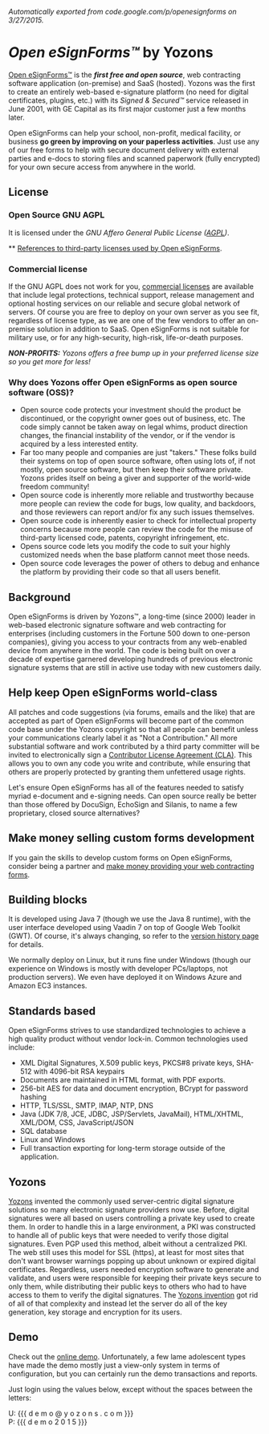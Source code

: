 _Automatically exported from code.google.com/p/openesignforms on 3/27/2015._

# _Open eSignForms™_ by Yozons
[Open eSignForms™](https://open.esignforms.com) is the **_first free and open source_**, web contracting software application (on-premise) and SaaS (hosted). Yozons was the first to create an entirely web-based e-signature platform (no need for digital certificates, plugins, etc.) with its _Signed & Secured™_ service released in June 2001, with GE Capital as its first major customer just a few months later.

Open eSignForms can help your school, non-profit, medical facility, or business **go green by improving on your paperless activities**. Just use any of our free forms to help with secure document delivery with external parties and e-docs to storing files and scanned paperwork (fully encrypted) for your own secure access from anywhere in the world.

## License
### Open Source GNU AGPL
It is licensed under the *GNU Affero General Public License ([AGPL](http://www.gnu.org/licenses/agpl.html))*.

** [References to third-party licenses used by Open eSignForms](http://open.esignforms.com/thirdPartySoftware.jsp).

### Commercial license
If the GNU AGPL does not work for you, [commercial licenses](http://www.yozons.com/Open-eSignForms/pricing.jsp) are available that include legal protections, technical support, release management and optional hosting services on our reliable and secure global network of servers. Of course you are free to deploy on your own server as you see fit, regardless of license type, as we are one of the few vendors to offer an on-premise solution in addition to SaaS.  Open eSignForms is not suitable for military use, or for any high-security, high-risk, life-or-death purposes.

_**NON-PROFITS:** Yozons offers a free bump up in your preferred license size so you get more for less!_

### Why does Yozons offer Open eSignForms as open source software (OSS)?
  * Open source code protects your investment should the product be discontinued, or the copyright owner goes out of business, etc. The code simply cannot be taken away on legal whims, product direction changes, the financial instability of the vendor, or if the vendor is acquired by a less interested entity.
  * Far too many people and companies are just "takers." These folks build their systems on top of open source software, often using lots of, if not mostly, open source software, but then keep their software private. Yozons prides itself on being a giver and supporter of the world-wide freedom community!
  * Open source code is inherently more reliable and trustworthy because more people can review the code for bugs, low quality, and backdoors, and those reviewers can report and/or fix any such issues themselves.
  * Open source code is inherently easier to check for intellectual property concerns because more people can review the code for the misuse of third-party licensed code, patents, copyright infringement, etc.
  * Opens source code lets you modify the code to suit your highly customized needs when the base platform cannot meet those needs.
  * Open source code leverages the power of others to debug and enhance the platform by providing their code so that all users benefit.

## Background
Open eSignForms is driven by Yozons™, a long-time (since 2000) leader in web-based electronic signature software and web contracting for enterprises (including customers in the Fortune 500 down to one-person companies), giving you access to your contracts from any web-enabled device from anywhere in the world. The code is being built on over a decade of expertise garnered developing hundreds of previous electronic signature systems that are still in active use today with new customers daily. 

## Help keep Open eSignForms world-class
All patches and code suggestions (via forums, emails and the like) that are accepted as part of Open eSignForms will become part of the common code base under the Yozons copyright so that all people can benefit unless your communications clearly label it as "Not a Contribution." All more substantial software and work contributed by a third party committer will be invited to electronically sign a [Contributor License Agreement (CLA)](http://open.esignforms.com/OpeneSignFormsIndividualCLA.html). This allows you to own any code you write and contribute, while ensuring that others are properly protected by granting them unfettered usage rights.

Let's ensure Open eSignForms has all of the features needed to satisfy myriad e-document and e-signing needs. Can open source really be better than those offered by DocuSign, EchoSign and Silanis, to name a few proprietary, closed source alternatives?

## Make money selling custom forms development

If you gain the skills to develop custom forms on Open eSignForms, consider being a partner and [make money providing your web contracting forms](http://www.yozons.com/partners/201401.html).

## Building blocks

It is developed using Java 7 (though we use the Java 8 runtime), with the user interface developed using Vaadin 7 on top of Google Web Toolkit (GWT). Of course, it's always changing, so refer to the [version history page](http://open.esignforms.com/demo/versionHistory.jsp) for details.

We normally deploy on Linux, but it runs fine under Windows (though our experience on Windows is mostly with developer PCs/laptops, not production servers). We even have deployed it on Windows Azure and Amazon EC3 instances.

## Standards based

Open eSignForms strives to use standardized technologies to achieve a high quality product without vendor lock-in.  Common technologies used include:
  * XML Digital Signatures, X.509 public keys, PKCS#8 private keys, SHA-512 with 4096-bit RSA keypairs
  * Documents are maintained in HTML format, with PDF exports.
  * 256-bit AES for data and document encryption, BCrypt for password hashing
  * HTTP, TLS/SSL, SMTP, IMAP, NTP, DNS
  * Java (JDK 7/8, JCE, JDBC, JSP/Servlets, JavaMail), HTML/XHTML, XML/DOM, CSS, JavaScript/JSON
  * SQL database
  * Linux and Windows
  * Full transaction exporting for long-term storage outside of the application.

## Yozons
[Yozons](http://www.yozons.com) invented the commonly used server-centric digital signature solutions so many electronic signature providers now use. Before, digital signatures were all based on users controlling a private key used to create them. In order to handle this in a large environment, a PKI was constructed to handle all of public keys that were needed to verify those digital signatures. Even PGP used this method, albeit without a centralized PKI. The web still uses this model for SSL (https), at least for most sites that don't want browser warnings popping up about unknown or expired digital certificates. Regardless, users needed encryption software to generate and validate, and users were responsible for keeping their private keys secure to only them, while distributing their public keys to others who had to have access to them to verify the digital signatures. The [Yozons invention](http://www.yozons.com/patents.jsp) got rid of all of that complexity and instead let the server do all of the key generation, key storage and encryption for its users.

## Demo
Check out the [online demo](https://open.esignforms.com/demo/). Unfortunately, a few lame adolescent types have made the demo mostly just a view-only system in terms of configuration, but you can certainly run the demo transactions and reports.

Just login using the values below, except without the spaces between the letters:

  U: {{{ d e m o @ y o z o n s . c o m }}}<br>
  P: {{{ d e m o 2 0 1 5 }}}

